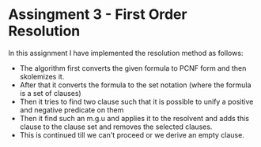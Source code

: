 # Assingment 3 - First Order Resolution

In this assignment I have implemented the resolution method as follows:
* The algorithm first converts the given formula to PCNF form and then skolemizes it.
* After that it converts the formula to the set notation (where the formula is a set of clauses)
* Then it tries to find two clause such that it is possible to unify a positive and negative predicate on them
* Then it find such an m.g.u and applies it to the resolvent and adds this clause to the clause set and removes the selected clauses.
* This is continued till we can't proceed or we derive an empty clause.
